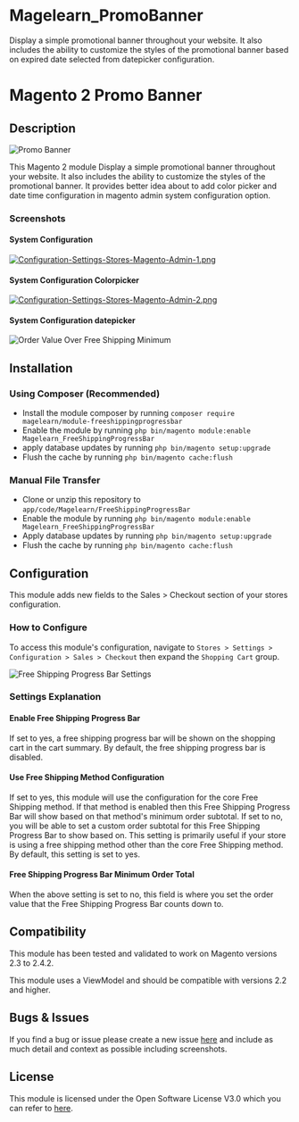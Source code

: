 # Magelearn_PromoBanner
Display a simple promotional banner throughout your website. It also includes the ability to customize the styles of the promotional banner based on expired date selected from datepicker configuration.

# Magento 2 Promo Banner

## Description
![Promo Banner](https://i.postimg.cc/wBZ4ZcBH/Home-page.png)

This Magento 2 module Display a simple promotional banner throughout your website. It also includes the ability to customize the styles of the promotional banner. It provides better idea about to add color picker and date time configuration in magento admin system configuration option.

### Screenshots

#### System Configuration
[![Configuration-Settings-Stores-Magento-Admin-1.png](https://i.postimg.cc/k5vDhwsR/Configuration-Settings-Stores-Magento-Admin-1.png)](https://postimg.cc/bGdzZxKq)

#### System Configuration Colorpicker
[![Configuration-Settings-Stores-Magento-Admin-2.png](https://i.postimg.cc/c4fKns3c/Configuration-Settings-Stores-Magento-Admin-2.png)](https://postimg.cc/Ln66dFNq)

#### System Configuration datepicker
![Order Value Over Free Shipping Minimum](https://i.postimg.cc/vxbLzZ7H/Configuration-Settings-Stores-Magento-Admin-2.png)

## Installation

### Using Composer (Recommended)
 - Install the module composer by running `composer require magelearn/module-freeshippingprogressbar`
 - Enable the module by running `php bin/magento module:enable Magelearn_FreeShippingProgressBar`
 - apply database updates by running `php bin/magento setup:upgrade`
 - Flush the cache by running `php bin/magento cache:flush`

### Manual File Transfer
- Clone or unzip this repository to `app/code/Magelearn/FreeShippingProgressBar`
- Enable the module by running `php bin/magento module:enable Magelearn_FreeShippingProgressBar`
- Apply database updates by running `php bin/magento setup:upgrade`
- Flush the cache by running `php bin/magento cache:flush`

## Configuration
This module adds new fields to the Sales > Checkout section of your stores configuration.

### How to Configure
To access this module's configuration, navigate to `Stores > Settings > Configuration > Sales > Checkout` then expand the `Shopping Cart` group.

![Free Shipping Progress Bar Settings](https://i.postimg.cc/YCxh01N2/Annotate-a-local-image.png)

### Settings Explanation

#### Enable Free Shipping Progress Bar
If set to yes, a free shipping progress bar will be shown on the shopping cart in the cart summary. By default, the free shipping progress bar is disabled.

#### Use Free Shipping Method Configuration
If set to yes, this module will use the configuration for the core Free Shipping method. If that method is enabled then this Free Shipping Progress Bar will show based on that method's minimum order subtotal. If set to no, you will be able to set a custom order subtotal for this Free Shipping Progress Bar to show based on. This setting is primarily useful if your store is using a free shipping method other than the core Free Shipping method. By default, this setting is set to yes.

#### Free Shipping Progress Bar Minimum Order Total
When the above setting is set to no, this field is where you set the order value that the Free Shipping Progress Bar counts down to.

## Compatibility
This module has been tested and validated to work on Magento versions 2.3 to 2.4.2.

This module uses a ViewModel and should be compatible with versions 2.2 and higher.

## Bugs & Issues
If you find a bug or issue please create a new issue [here](https://github.com/vijayrami/Magelearn_FreeShippingProgressBar/issues) and include as much detail and context as possible including screenshots.

## License
This module is licensed under the Open Software License V3.0 which you can refer to [here](LICENSE.txt).
